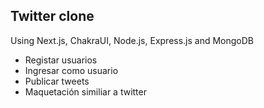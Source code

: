 ## Twitter clone

Using Next.js, ChakraUI, Node.js, Express.js and MongoDB

 * Registar usuarios 
 * Ingresar como usuario 
 * Publicar tweets 
 * Maquetación similiar a twitter
